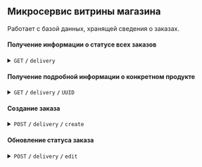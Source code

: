 ## Микросервис витрины магазина

Работает с базой данных, хранящей сведения о заказах.

#### Получение информации о статусе всех заказов

<details>
 <summary><code>GET</code> <code><b>/</b></code> <code>delivery</code></summary>

##### Example output

```json
{
    "orders": {
      "8d7b317b-db39-4751-b0a4-8efeafc0cacd": "created",
      "5acbbf8a-fec9-48d1-b326-08c71ff64b59": "delivery",
      ...
    },
    "service": "delivery"
}
```

</details>

#### Получение подробной информации о конкретном продукте

<details>
 <summary><code>GET</code> <code><b>/</b></code> <code>delivery</code> <code><b>/</b></code> <code>UUID</code></summary>

##### Parameters

> | name | type     | data type | example                                  | description                 |
> |------|----------|-----------|------------------------------------------|-----------------------------|
> | UUID | required | string    | `0d39d5a6-ca6d-4ef2-b477-621e1b37e526`   | Version 4 UUID              |


##### Example output

```json
{
  "order": {
    "uuid": "0d39d5a6-ca6d-4ef2-b477-621e1b37e526",
    "order_status": "created",
    "created_at": "2024-04-12T22:00:46.464337Z",
    "updated_at": "2024-04-12T22:00:46.464337Z"
  },
  "service": "delivery"
}
```

</details>

#### Создание заказа

<details>
 <summary><code>POST</code> <code><b>/</b></code> <code>delivery</code> <code><b>/</b></code> <code>create</code> </summary>

##### Parameters

> | name | type     | data type | example                                  | description                 |
> |------|----------|-----------|------------------------------------------|-----------------------------|
> | UUID | required | string    | `0d39d5a6-ca6d-4ef2-b477-621e1b37e526`   | Version 4 UUID              |


##### Example output

```json
{
  "order": {
    "uuid": "0d39d5a6-ca6d-4ef2-b477-621e1b37e526",
    "order_status": "created",
    "created_at": "2024-04-12T22:00:46.464337Z",
    "updated_at": "2024-04-12T22:00:46.464337Z"
  },
  "service": "delivery"
}
```

</details>

#### Обновление статуса заказа

<details>
 <summary><code>POST</code> <code><b>/</b></code> <code>delivery</code> <code><b>/</b></code> <code>edit</code></summary>

##### Parameters

> | name | type     | data type | example                                  | description                 |
> |------|----------|-----------|------------------------------------------|-----------------------------|
> | UUID | required | string    | `0d39d5a6-ca6d-4ef2-b477-621e1b37e526`   | Version 4 UUID              |
> | Status | optional | string    | `await`   | Status of order              |



##### Example output

```json
{
  "order": {
    "uuid": "0d39d5a6-ca6d-4ef2-b477-621e1b37e526",
    "order_status": "created",
    "created_at": "2024-04-12T22:00:46.464337Z",
    "updated_at": "2024-04-12T22:21:21.32669Z"
  },
  "service": "delivery"
}
```

</details>